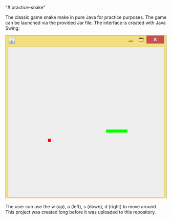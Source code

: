 "# practice-snake" 

The classic game snake make in pure Java for practice purposes. The game can be launched via the provided Jar file. The interface is created with Java Swing:

![ScreenShot](screen-shot.PNG?raw=true)

The user can use the w (up), a (left), s (down), d (right) to move around. This project was created long before it was uploaded to this repository.
